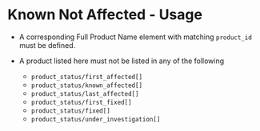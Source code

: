 # Known Not Affected - Usage

* A corresponding Full Product Name element with matching `product_id` must be
  defined.

* A product listed here must not be listed in any of the following

  * `product_status/first_affected[]`
  * `product_status/known_affected[]`
  * `product_status/last_affected[]`
  * `product_status/first_fixed[]`
  * `product_status/fixed[]`
  * `product_status/under_investigation[]`
